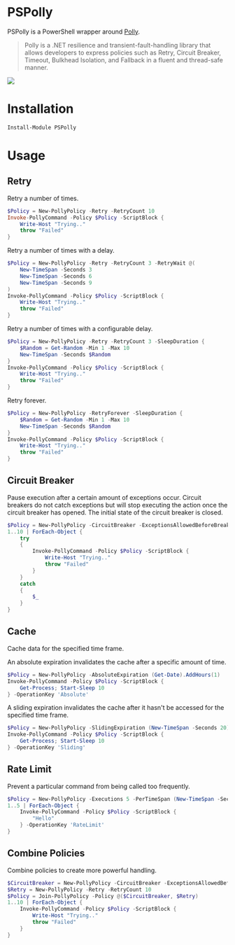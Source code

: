 # PSPolly 

PSPolly is a PowerShell wrapper around [Polly](https://github.com/App-vNext/Polly). 

> Polly is a .NET resilience and transient-fault-handling library that allows developers to express policies such as Retry, Circuit Breaker, Timeout, Bulkhead Isolation, and Fallback in a fluent and thread-safe manner. 

![](https://img.shields.io/powershellgallery/dt/pspolly?style=for-the-badge)

# Installation 

```powershell
Install-Module PSPolly
```

# Usage

## Retry 

Retry a number of times.

```powershell
$Policy = New-PollyPolicy -Retry -RetryCount 10
Invoke-PollyCommand -Policy $Policy -ScriptBlock {
    Write-Host "Trying.."
    throw "Failed"
}
```

Retry a number of times with a delay.

```powershell
$Policy = New-PollyPolicy -Retry -RetryCount 3 -RetryWait @(
    New-TimeSpan -Seconds 3
    New-TimeSpan -Seconds 6
    New-TimeSpan -Seconds 9
)
Invoke-PollyCommand -Policy $Policy -ScriptBlock {
    Write-Host "Trying.."
    throw "Failed"
}
```

Retry a number of times with a configurable delay.

```powershell
$Policy = New-PollyPolicy -Retry -RetryCount 3 -SleepDuration {
    $Random = Get-Random -Min 1 -Max 10
    New-TimeSpan -Seconds $Random
}
Invoke-PollyCommand -Policy $Policy -ScriptBlock {
    Write-Host "Trying.."
    throw "Failed"
}
```

Retry forever.

```powershell
$Policy = New-PollyPolicy -RetryForever -SleepDuration {
    $Random = Get-Random -Min 1 -Max 10
    New-TimeSpan -Seconds $Random
}
Invoke-PollyCommand -Policy $Policy -ScriptBlock {
    Write-Host "Trying.."
    throw "Failed"
}
```

## Circuit Breaker

Pause execution after a certain amount of exceptions occur. Circuit breakers do not catch exceptions but will stop executing the action once the circuit breaker has opened. The initial state of the circuit breaker is closed.

```powershell
$Policy = New-PollyPolicy -CircuitBreaker -ExceptionsAllowedBeforeBreaking 3 -DurationOfBreak (New-TimeSpan -Seconds 5)
1..10 | ForEach-Object {
    try 
    {
        Invoke-PollyCommand -Policy $Policy -ScriptBlock {
            Write-Host "Trying.."
            throw "Failed"
        }
    }
    catch 
    {
        $_
    }
}

```

## Cache

Cache data for the specified time frame. 

An absolute expiration invalidates the cache after a specific amount of time.

```powershell
$Policy = New-PollyPolicy -AbsoluteExpiration (Get-Date).AddHours(1)
Invoke-PollyCommand -Policy $Policy -ScriptBlock {
    Get-Process; Start-Sleep 10
} -OperationKey 'Absolute'
```

A sliding expiration invalidates the cache after it hasn't be accessed for the specified time frame. 

```powershell
$Policy = New-PollyPolicy -SlidingExpiration (New-TimeSpan -Seconds 20)
Invoke-PollyCommand -Policy $Policy -ScriptBlock {
    Get-Process; Start-Sleep 10
} -OperationKey 'Sliding'
```

## Rate Limit

Prevent a particular command from being called too frequently. 

```powershell
$Policy = New-PollyPolicy -Executions 5 -PerTimeSpan (New-TimeSpan -Seconds 10)
1..5 | ForEach-Object {
    Invoke-PollyCommand -Policy $Policy -ScriptBlock {
        "Hello"
    } -OperationKey 'RateLimit'
}
```

## Combine Policies 

Combine policies to create more powerful handling.

```powershell
$CircuitBreaker = New-PollyPolicy -CircuitBreaker -ExceptionsAllowedBeforeBreaking 3 -DurationOfBreak (New-TimeSpan -Seconds 5)
$Retry = New-PollyPolicy -Retry -RetryCount 10
$Policy = Join-PollyPolicy -Policy @($CircuitBreaker, $Retry)
1..10 | ForEach-Object {
    Invoke-PollyCommand -Policy $Policy -ScriptBlock {
        Write-Host "Trying.."
        throw "Failed"
    }
}
```
